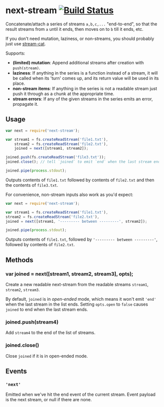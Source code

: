 next-stream [![Build Status](https://travis-ci.org/anandthakker/next-stream.svg?branch=master)](https://travis-ci.org/anandthakker/next-stream)
===========

Concatenate/attach a series of streams `a,b,c,...` "end-to-end", so that the 
result streams from `a` until it ends, then moves on to `b` till it ends, etc.

If you don't need mutation, laziness, or non-streams, you should probably just use [stream-cat](https://www.npmjs.com/package/stream-cat).

Supports:
 - **(limited) mutation**: Append additional streams after creation with `push(stream)`.
 - **laziness**: If anything in the series is a function instead of a stream, it will be called
when its 'turn' comes up, and its return value will be used in its place.
 - **non-stream items**: If anything in the series is not a readable stream just push it through as a chunk at the appropriate time.
 - **stream errors**: If any of the given streams in the series emits an error, propagate it.


## Usage

```javascript
var next = require('next-stream');

var stream1 = fs.createReadStream('file1.txt'),
    stream2 = fs.createReadStream('file2.txt'),
    joined = next([stream1, stream2]);

joined.push(fs.createReadStream('file3.txt'));
joined.close(); // tell `joined` to emit `end` when the last stream ends.

joined.pipe(process.stdout);
```

Outputs contents of `file1.txt` followed by contents of `file2.txt` and then
the contents of `file3.txt`.

For convenience, non-stream inputs also work as you'd expect:

```javascript
var next = require('next-stream');

var stream1 = fs.createReadStream('file1.txt'),
stream2 = fs.createReadStream('file2.txt'),
joined = next([stream1, '--------- between ---------', stream2]);

joined.pipe(process.stdout);
```

Outputs contents of `file1.txt`, followed by `'--------- between ---------'`,
followed by contents of `file2.txt`.


## Methods

### var joined = next([stream1, stream2, stream3], opts);

Create a new readable next-stream from the readable streams `stream1`,
`stream2`, `stream3`.

By default, `joined` is in *open-ended* mode, which means it
won't emit `'end'` when the last stream in the list ends. Setting `opts.open`
to `false` causes `joined` to end when the last stream ends.

### joined.push(stream4)

Add `stream4` to the end of the list of streams.

### joined.close()

Close `joined` if it is in open-ended mode.


## Events

### `'next'`

Emitted when we've hit the end event of the current stream.  Event payload
is the next stream, or null if there are none.
